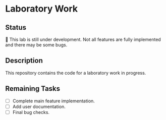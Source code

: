 # Laboratory Work

## Status

🚧 This lab is still under development. Not all features are fully implemented and there may be some bugs.

## Description

This repository contains the code for a laboratory work in progress. 

## Remaining Tasks

- [ ] Complete main feature implementation.
- [ ] Add user documentation.
- [ ] Final bug checks.
